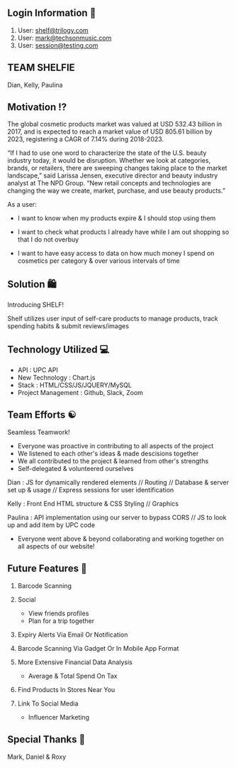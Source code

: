 ## Login Information 🔐

1. User: shelf@trilogy.com
2. User: mark@techsonmusic.com
3. User: session@testing.com

## TEAM SHELFIE 

Dian, Kelly, Paulina

## Motivation ⁉️

The global cosmetic products market was valued at USD 532.43 billion in 2017, and is expected to reach a market value of USD 805.61 billion by 2023, registering a CAGR of 7.14% during 2018-2023. 

“If I had to use one word to characterize the state of the U.S. beauty industry today, it would be disruption. Whether we look at categories, brands, or retailers, there are sweeping changes taking place to the market landscape,” said Larissa Jensen, executive director and beauty industry analyst at The NPD Group. “New retail concepts and technologies are changing the way we create, market, purchase, and use beauty products.”

As a user:

* I want to know when my products expire & I should stop using them

* I want to check what products I already have while I am out shopping so that I do not overbuy

* I want to have easy access to data on how much money I spend on cosmetics per category & over various intervals of time

## Solution 🛍

Introducing SHELF!

Shelf utilizes user input of self-care products to manage products, track spending habits & submit reviews/images

## Technology Utilized 💻

* API : UPC API
* New Technology : Chart.js
* Stack : HTML/CSS/JS/JQUERY/MySQL
* Project Management : Github, Slack, Zoom

## Team Efforts ☯️

Seamless Teamwork!

* Everyone was proactive in contributing to all aspects of the project
* We listened to each other's ideas & made descisions together
* We all contributed to the project & learned from other's strengths
* Self-delegated & volunteered ourselves

Dian : JS for dynamically rendered elements // Routing // Database & server set up & usage // Express sessions for user identification

Kelly : Front End HTML structure & CSS Styling // Graphics

Paulina : API implementation using our server to bypass CORS // JS to look up and add item by UPC code

* Everyone went above & beyond collaborating and working together on all aspects of our website!

## Future Features 🔮

1. Barcode Scanning

2. Social
    * View friends profiles
    * Plan for a trip together

3. Expiry Alerts Via Email Or Notification

4. Barcode Scanning Via Gadget Or In Mobile App Format

5. More Extensive Financial Data Analysis
    * Average & Total Spend On Tax

6. Find Products In Stores Near You

7. Link To Social Media
    * Influencer Marketing

## Special Thanks 🙌

Mark, Daniel & Roxy


